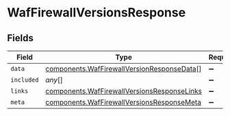 # WafFirewallVersionsResponse


## Fields

| Field                                                                                                             | Type                                                                                                              | Required                                                                                                          | Description                                                                                                       |
| ----------------------------------------------------------------------------------------------------------------- | ----------------------------------------------------------------------------------------------------------------- | ----------------------------------------------------------------------------------------------------------------- | ----------------------------------------------------------------------------------------------------------------- |
| `data`                                                                                                            | [components.WafFirewallVersionResponseData](../../../sdk/models/components/waffirewallversionresponsedata.md)[]   | :heavy_minus_sign:                                                                                                | N/A                                                                                                               |
| `included`                                                                                                        | *any*[]                                                                                                           | :heavy_minus_sign:                                                                                                | N/A                                                                                                               |
| `links`                                                                                                           | [components.WafFirewallVersionsResponseLinks](../../../sdk/models/components/waffirewallversionsresponselinks.md) | :heavy_minus_sign:                                                                                                | N/A                                                                                                               |
| `meta`                                                                                                            | [components.WafFirewallVersionsResponseMeta](../../../sdk/models/components/waffirewallversionsresponsemeta.md)   | :heavy_minus_sign:                                                                                                | N/A                                                                                                               |
